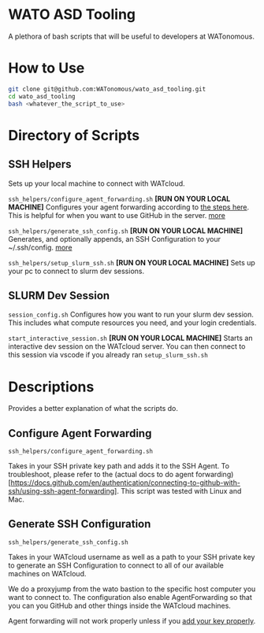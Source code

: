 # WATO ASD Tooling
A plethora of bash scripts that will be useful to developers at WATonomous.

# How to Use
```bash
git clone git@github.com:WATonomous/wato_asd_tooling.git
cd wato_asd_tooling
bash <whatever_the_script_to_use>
```

# Directory of Scripts
## SSH Helpers
Sets up your local machine to connect with WATcloud.

`ssh_helpers/configure_agent_forwarding.sh` **[RUN ON YOUR LOCAL MACHINE]** Configures your agent forwarding according to [the steps here](https://docs.github.com/en/authentication/connecting-to-github-with-ssh/using-ssh-agent-forwarding). This is helpful for when you want to use GitHub in the server. [more](#generate-ssh-configuration)

`ssh_helpers/generate_ssh_config.sh` **[RUN ON YOUR LOCAL MACHINE]** Generates, and optionally appends, an SSH Configuration to your ~/.ssh/config. [more](#generate-ssh-configuration)

`ssh_helpers/setup_slurm_ssh.sh` **[RUN ON YOUR LOCAL MACHINE]** Sets up your pc to connect to slurm dev sessions.

## SLURM Dev Session

`session_config.sh` Configures how you want to run your slurm dev session. This includes what compute resources you need, and your login credentials.

`start_interactive_session.sh` **[RUN ON YOUR LOCAL MACHINE]** Starts an interactive dev session on the WATcloud server. You can then connect to this session via vscode if you already ran `setup_slurm_ssh.sh`

# Descriptions
Provides a better explanation of what the scripts do.

## Configure Agent Forwarding
`ssh_helpers/configure_agent_forwarding.sh` 

Takes in your SSH private key path and adds it to the SSH Agent. To troubleshoot, please refer to the (actual docs to do agent forwarding)[https://docs.github.com/en/authentication/connecting-to-github-with-ssh/using-ssh-agent-forwarding]. This script was tested with Linux and Mac.

## Generate SSH Configuration
`ssh_helpers/generate_ssh_config.sh`

Takes in your WATcloud username as well as a path to your SSH private key to generate an SSH Configuration to connect to all of our available machines on WATcloud.

We do a proxyjump from the wato bastion to the specific host computer you want to connect to. The configuration also enable AgentForwarding so that you can you GitHub and other things inside the WATcloud machines. 

Agent forwarding will not work properly unless if you [add your key properly](#configure-agent-forwarding). 